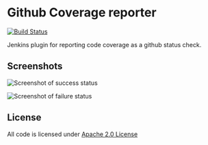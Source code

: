 # Github Coverage reporter

[![Build Status](https://travis-ci.org/jnewc/github-coverage-reporter.svg?branch=master)](https://travis-ci.org/jnewc/github-coverage-reporter)

Jenkins plugin for reporting code coverage as a github status check.

## Screenshots

![Screenshot of success status](https://raw.githubusercontent.com/jnewc/github-coverage-reporter/readme/assets/coverage-success.png)

![Screenshot of failure status](https://raw.githubusercontent.com/jnewc/github-coverage-reporter/readme/assets/coverage-failure.png)

## License

All code is licensed under [Apache 2.0 License](LICENSE)
